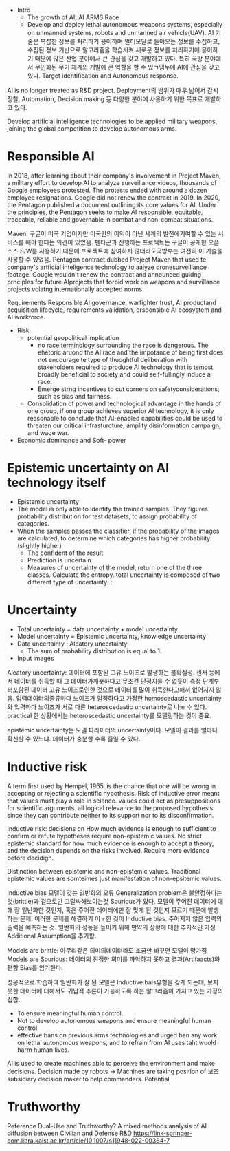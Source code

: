 * Intro 
	* The growth of AI, AI ARMS Race 
	* Develop and deploy lethal autonomous weapons systems, especially on unmanned systems, robots and unmanned air vehicle(UAV). 
AI 기술은 복잡한 정보를 처리하기 용이하며 멀티모달로 들어오는 정보를 수집하고,수집된 정보 기반으로 알고리즘을 학습시켜 새로운 정보를 처리하기에 용이하기 때문에 많은 산업 분야에서 큰 관심을 갖고 개발하고 있다. 특히 국방 분야에서 무인화된 무기 체계의 개발에 큰 역할을 할 수 있ㄱ땜누에 AI에 관심을 갖고 있다. Target identification and Autonomous response.

AI is no longer treated as R&D project. Deployment의 범위가 매우 넓어서 감시정찰, Automation, Decision making 등 다양한 분야에 사용하기 위한 목표로 개발하고 있다.  

Develop artificial intelligence technologies to be applied military weapons, joining the global competition to develop autonomous arms. 

# Responsible AI 
In 2018, after learning about their company's involvement in Project Maven, a military effort to develop AI to analyze surveillance videos, thousands of Google employees protested. The protests ended with around a dozen employee resignations. Google did not renew the contract in 2019. 
In 2020, the Pentagon published a document outlining its core values for AI. Under the principles, the Pentagon seeks to make AI responsible, equitable, traceable, reliable and governable in combat and non-combat situations. 

Maven: 구글이 미국 기업이지만 미국만의 이익이 아닌 세계의 발전에기여할 수 있는 서비스를 해야 한다는 의견이 있었음. 펜타곤과 진행하는 프로젝트는 구글이 공개한 오픈소스 S/W를 사용하기 때문에 프로젝트에 참여하지 않더라도국방부는 여전히 이 기술을 사용할 수 있었음. 
Pentagon contract dubbed Project Maven that used te company's artficial inteligence technology to aalyze dronesurveillance footage. 
Gougle wouldn't renew the contract and announced guidng prnciples for future AIprojects that forbid work on weapons and survillance projects volatng internationally accepted norms. 


Requirements
Responsible AI governance, warfighter trust, AI productand acquisition lifecycle, requirements validation, ersponsible AI ecosystem and AI workforce. 


* Risk 
	* potential geopolitical implication 
		* no race terminology surrounding the race is dangerous. The ehetoric aruond the AI race and the impotance of being first does not encourage te type of thuoghtful deliberation with stakeholders required to produce AI technology that is temost broadly beneficial to society and could self-fullingly induce a race. 
		* Emerge strng incentives to cut corners on safetyconsiderations, such as bias and fairness. 
	* Consolidation of power and technological advantage in the hands of one group, if one group achieves superior AI technology, it is only reasonable to conclude that AI-enabled capabilities could be used to threaten our critical infrasturcture, amplify disinformation campaign, and wage war. 
* Economic dominance and Soft- power 

# Epistemic uncertainty on AI technology itself
* Epistemic uncertainty
* The model is only able to identify the trained samples. They figures probability distribution for test datasets, to assign probability of categories. 
* When the samples passes the classifier, if the probability of the images are calculated, to determine which categories has higher probability. (slightly higher) 
	* The confident of the result
	* Prediction is uncertain
	* Measures of uncertainty of the model, return one of the three classes. Calculate the entropy. total uncertainty is composed of two different type of uncertainty.  : 
# Uncertainty
* Total uncertainty = data uncertainty + model uncertainty 
* Model uncertainty = Epistemic uncertainty, knowledge uncertainty
* Data uncertainty : Aleatory uncertainty 
	* The sum of probability distribution is equal to 1. 
* Input images 

Aleatory uncertainty: 데이터에 포함된 고유 노이즈로 발생하는 불확실성. 센서 등에서 데이터를 취득할 때 그 데이터가깨끗하다고 무조건 단정지을 수 없듯이 측정 단계부터포함된 데이터 고유 노이즈로인한 것으로 데이터를 많이 취득한다고해서 없어지지 않음. 입력데이터의종류마다 노이즈가 일정하다고 가정한 homoscedastic uncertainty와 입력마다 노이즈가 서로 다른 heteroscedastic uncertainty로 나눌 수 있다. practical 한 상황에서는 heteroscedastic uncertainty를 모델링하는 것이 중요. 

epistemic uncertainty는 모델 파라미터의 uncertainty이다. 모델이 결과를 얼마나 확신할 수 있느냐. 데이터가 충분할 수록 줄일 수 있다. 

# Inductive risk
A term first used by Hempel, 1965, is the chance that one will be wrong in accepting or rejecting a scientific hypothesis. 
Risk of inductive error meant that values must play a role in science. 
values could act as presuppositions for scientific arguments. 
all logical relevance to the proposed hypothesis since they can contribute neither to its support nor to its disconfirmation. 

Inductive risk: decisions on How much evidence is enough to sufficient to confirm or refute hypotheses require non-epistemic values. No strict epistemic standard for how much evidence is enough to accept a theory, and the decision depends on the risks involved. 
Require more evidence before decidign.

Distinction between epistemic and non-epistemic values. Traditional epistemic values are somteimes just manifestation of non-epsitemic values. 


Inductive bias
모델이 갖는 일반화의 오류 Generalization problem은 불안정하다는 것(brittle)과 겉으로만 그럴싸해보이는것 Spurious가 있다. 모델이 주어진 데이터에 대해 잘 일반화한 것인지, 혹은 주어진 데이터에만 잘 맞게 된 것인지 모르기 때문에 발생하는 문제. 이러한 문제를 해결하기 이ㅜ한 것이 Inductive bias. 주어지지 않은 입력의 출력을 예측하는 것. 일반화의 성능을 높이기 위해 만약의 상황에 대한 추가적인 가정 Additional Assumption을 추가함. 

Models are brittle: 아무리같은 의미의데이터라도 조금만 바꾸면 모델이 망가짐
Models are Spurious: 데이터의 진정한 의미를 파악하지 못하고 결과(Artifaacts)와 편향 Bias를 암기한다. 

성공적으로 학습하여 일반화가 잘 된 모델은 Inductive bais유형을 갖게 되는데, 보지 못한 데이터에 대해서도 귀납적 추론이 가능하도록 하는 알고리즘이 가지고 있는 가정의 집합. 

* To ensure meaningful human control. 
* Not to develop autonomous weapons and ensure meaningful human control. 
* effective bans on previous arms technologies and urged ban any work on lethal autonomous weapons, and to refrain from AI uses taht wuold harm human lives. 

AI is used to create machines able to perceive the environment and make decisions. 
Decision made by robots -> Machines are taking position of 보조 subsidiary decision maker to help commanders. 
Potential 

# Truthworthy


Reference
Dual-Use and Truthworthy? A mixed methods analysis of AI diffusion between Civilian and Defense R&D 
https://link-springer-com.libra.kaist.ac.kr/article/10.1007/s11948-022-00364-7